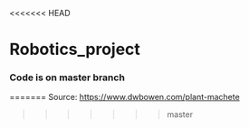 <<<<<<< HEAD
# Robotics_project
### Code is on master branch 
=======
Source: https://www.dwbowen.com/plant-machete


>>>>>>> master
